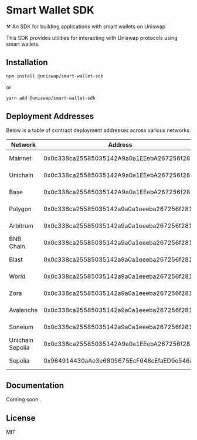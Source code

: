 # Smart Wallet SDK

⚒️ An SDK for building applications with smart wallets on Uniswap

This SDK provides utilities for interacting with Uniswap protocols using smart wallets.

## Installation

```bash
npm install @uniswap/smart-wallet-sdk
```

or

```bash
yarn add @uniswap/smart-wallet-sdk
```

## Deployment Addresses

Below is a table of contract deployment addresses across various networks:

| Network | Address | Commit Hash | Version |
|---------|---------|------------|---------|
| Mainnet | 0x0c338ca25585035142A9a0a1EEebA267256f281f | 4925a8fecf283845a8444b88eefc13cadca0c9a9 | v0.2.1-audit.2 |
| Unichain | 0x0c338ca25585035142A9a0a1EEebA267256f281f | 4925a8fecf283845a8444b88eefc13cadca0c9a9 | v0.2.1-audit.2 |
| Base | 0x0c338ca25585035142A9a0a1EEebA267256f281f | 4925a8fecf283845a8444b88eefc13cadca0c9a9 | v0.2.1-audit.2 |
| Polygon | 0x0c338ca25585035142a9a0a1eeeba267256f281f | 4925a8fecf283845a8444b88eefc13cadca0c9a9 | v0.2.1-audit.2 |
| Arbitrum | 0x0c338ca25585035142a9a0a1eeeba267256f281f | 4925a8fecf283845a8444b88eefc13cadca0c9a9 | v0.2.1-audit.2 |
| BNB Chain | 0x0c338ca25585035142a9a0a1eeeba267256f281f | 4925a8fecf283845a8444b88eefc13cadca0c9a9 | v0.2.1-audit.2 |
| Blast | 0x0c338ca25585035142a9a0a1eeeba267256f281f | 4925a8fecf283845a8444b88eefc13cadca0c9a9 | v0.2.1-audit.2 |
| World | 0x0c338ca25585035142a9a0a1eeeba267256f281f | 4925a8fecf283845a8444b88eefc13cadca0c9a9 | v0.2.1-audit.2 |
| Zora | 0x0c338ca25585035142a9a0a1eeeba267256f281f | 4925a8fecf283845a8444b88eefc13cadca0c9a9 | v0.2.1-audit.2 |
| Avalanche | 0x0c338ca25585035142a9a0a1eeeba267256f281f | 4925a8fecf283845a8444b88eefc13cadca0c9a9 | v0.2.1-audit.2 |
| Soneium | 0x0c338ca25585035142a9a0a1eeeba267256f281f | 4925a8fecf283845a8444b88eefc13cadca0c9a9 | v0.2.1-audit.2 |
| Unichain Sepolia | 0x0c338ca25585035142A9a0a1EEebA267256f281f | 4925a8fecf283845a8444b88eefc13cadca0c9a9 | v0.2.1-audit.2 |
| Sepolia | 0x964914430aAe3e6805675EcF648cEfaED9e546a7 | 4925a8fecf283845a8444b88eefc13cadca0c9a9 | v0.2.1-audit.2 |

## Documentation

Coming soon...

## License

MIT
